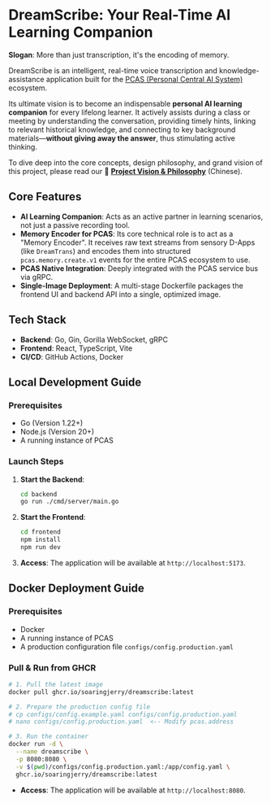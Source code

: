 # DreamScribe: Your Real-Time AI Learning Companion

**Slogan**: More than just transcription, it's the encoding of memory.

DreamScribe is an intelligent, real-time voice transcription and knowledge-assistance application built for the [PCAS (Personal Central AI System)](https://example.com/pcas-whitepaper) ecosystem.

Its ultimate vision is to become an indispensable **personal AI learning companion** for every lifelong learner. It actively assists during a class or meeting by understanding the conversation, providing timely hints, linking to relevant historical knowledge, and connecting to key background materials—**without giving away the answer**, thus stimulating active thinking.

To dive deep into the core concepts, design philosophy, and grand vision of this project, please read our 📄 **[Project Vision & Philosophy](docs/VISION.md)** (Chinese).

## Core Features

- **AI Learning Companion**: Acts as an active partner in learning scenarios, not just a passive recording tool.
- **Memory Encoder for PCAS**: Its core technical role is to act as a "Memory Encoder". It receives raw text streams from sensory D-Apps (like `DreamTrans`) and encodes them into structured `pcas.memory.create.v1` events for the entire PCAS ecosystem to use.
- **PCAS Native Integration**: Deeply integrated with the PCAS service bus via gRPC.
- **Single-Image Deployment**: A multi-stage Dockerfile packages the frontend UI and backend API into a single, optimized image.

## Tech Stack

- **Backend**: Go, Gin, Gorilla WebSocket, gRPC
- **Frontend**: React, TypeScript, Vite
- **CI/CD**: GitHub Actions, Docker

## Local Development Guide

### Prerequisites
- Go (Version 1.22+)
- Node.js (Version 20+)
- A running instance of PCAS

### Launch Steps
1.  **Start the Backend**:
    ```bash
    cd backend
    go run ./cmd/server/main.go
    ```
2.  **Start the Frontend**:
    ```bash
    cd frontend
    npm install
    npm run dev
    ```
3.  **Access**: The application will be available at `http://localhost:5173`.

## Docker Deployment Guide

### Prerequisites
- Docker
- A running instance of PCAS
- A production configuration file `configs/config.production.yaml`

### Pull & Run from GHCR
```bash
# 1. Pull the latest image
docker pull ghcr.io/soaringjerry/dreamscribe:latest

# 2. Prepare the production config file
# cp configs/config.example.yaml configs/config.production.yaml
# nano configs/config.production.yaml  <-- Modify pcas.address

# 3. Run the container
docker run -d \
  --name dreamscribe \
  -p 8080:8080 \
  -v $(pwd)/configs/config.production.yaml:/app/config.yaml \
  ghcr.io/soaringjerry/dreamscribe:latest
```
- **Access**: The application will be available at `http://localhost:8080`.